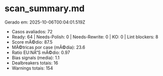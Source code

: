 # scan_summary.md
Gerado em: 2025-10-06T00:04:01.519Z

- Casos avaliados: 72
- Ready: 64 | Needs-Polish: 0 | Needs-Rewrite: 0 | KO: 0 | Lint blockers: 8
- Score mÃ©dio: 87.5
- MÃ©tricas por case (mÃ©dia): 23.6
- Ratio EU:NÃ“S mÃ©dio: 0.97
- Bias signals (media): 1.1
- Dealbreakers totais: 16
- Warnings totais: 154
